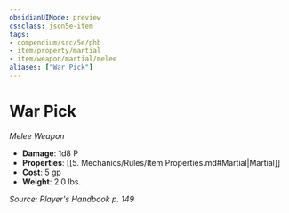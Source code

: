```yaml
---
obsidianUIMode: preview
cssclass: json5e-item
tags:
- compendium/src/5e/phb
- item/property/martial
- item/weapon/martial/melee
aliases: ["War Pick"]
---
```

# War Pick
*Melee Weapon*  

- **Damage**: 1d8 P
- **Properties**: [[5. Mechanics/Rules/Item Properties.md#Martial|Martial]]
- **Cost**: 5 gp
- **Weight**: 2.0 lbs.

*Source: Player's Handbook p. 149*